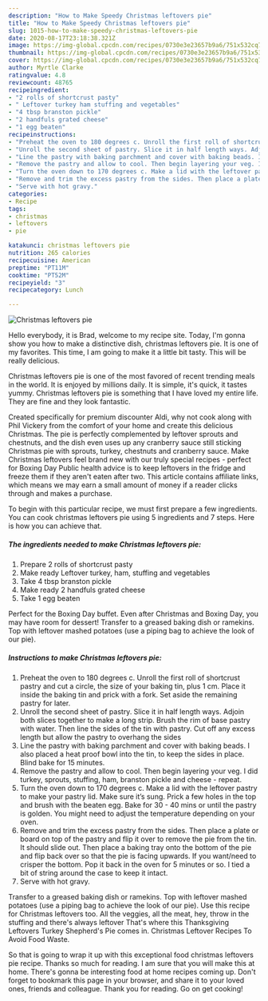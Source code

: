 ```yaml
---
description: "How to Make Speedy Christmas leftovers pie"
title: "How to Make Speedy Christmas leftovers pie"
slug: 1015-how-to-make-speedy-christmas-leftovers-pie
date: 2020-08-17T23:18:38.321Z
image: https://img-global.cpcdn.com/recipes/0730e3e23657b9a6/751x532cq70/christmas-leftovers-pie-recipe-main-photo.jpg
thumbnail: https://img-global.cpcdn.com/recipes/0730e3e23657b9a6/751x532cq70/christmas-leftovers-pie-recipe-main-photo.jpg
cover: https://img-global.cpcdn.com/recipes/0730e3e23657b9a6/751x532cq70/christmas-leftovers-pie-recipe-main-photo.jpg
author: Myrtle Clarke
ratingvalue: 4.8
reviewcount: 48765
recipeingredient:
- "2 rolls of shortcrust pasty"
- " Leftover turkey ham stuffing and vegetables"
- "4 tbsp branston pickle"
- "2 handfuls grated cheese"
- "1 egg beaten"
recipeinstructions:
- "Preheat the oven to 180 degrees c. Unroll the first roll of shortcrust pastry and cut a circle, the size of your baking tin, plus 1 cm. Place it inside the baking tin and prick with a fork. Set aside the remaining pastry for later."
- "Unroll the second sheet of pastry. Slice it in half length ways. Adjoin both slices together to make a long strip. Brush the rim of base pastry with water. Then line the sides of the tin with pastry. Cut off any excess length but allow the pastry to overhang the sides"
- "Line the pastry with baking parchment and cover with baking beads. I also placed a heat proof bowl into the tin, to keep the sides in place. Blind bake for 15 minutes."
- "Remove the pastry and allow to cool. Then begin layering your veg. I did turkey, sprouts, stuffing, ham, branston pickle and cheese - repeat."
- "Turn the oven down to 170 degrees c. Make a lid with the leftover pastry to make your pastry lid. Make sure it’s sung. Prick a few holes in the top and brush with the beaten egg. Bake for 30 - 40 mins or until the pastry is golden. You might need to adjust the temperature depending on your oven."
- "Remove and trim the excess pastry from the sides. Then place a plate or board on top of the pastry and flip it over to remove the pie from the tin. It should slide out. Then place a baking tray onto the bottom of the pie and flip back over so that the pie is facing upwards. If you want/need to crisper the bottom. Pop it back in the oven for 5 minutes or so. I tied a bit of string around the case to keep it intact."
- "Serve with hot gravy."
categories:
- Recipe
tags:
- christmas
- leftovers
- pie

katakunci: christmas leftovers pie 
nutrition: 265 calories
recipecuisine: American
preptime: "PT11M"
cooktime: "PT52M"
recipeyield: "3"
recipecategory: Lunch

---
```



![Christmas leftovers pie](https://img-global.cpcdn.com/recipes/0730e3e23657b9a6/751x532cq70/christmas-leftovers-pie-recipe-main-photo.jpg)

Hello everybody, it is Brad, welcome to my recipe site. Today, I'm gonna show you how to make a distinctive dish, christmas leftovers pie. It is one of my favorites. This time, I am going to make it a little bit tasty. This will be really delicious.

Christmas leftovers pie is one of the most favored of recent trending meals in the world. It is enjoyed by millions daily. It is simple, it's quick, it tastes yummy. Christmas leftovers pie is something that I have loved my entire life. They are fine and they look fantastic.

Created specifically for premium discounter Aldi, why not cook along with Phil Vickery from the comfort of your home and create this delicious Christmas. The pie is perfectly complemented by leftover sprouts and chestnuts, and the dish even uses up any cranberry sauce still sticking Christmas pie with sprouts, turkey, chestnuts and cranberry sauce. Make Christmas leftovers feel brand new with our truly special recipes - perfect for Boxing Day Public health advice is to keep leftovers in the fridge and freeze them if they aren&#39;t eaten after two. This article contains affiliate links, which means we may earn a small amount of money if a reader clicks through and makes a purchase.


To begin with this particular recipe, we must first prepare a few ingredients. You can cook christmas leftovers pie using 5 ingredients and 7 steps. Here is how you can achieve that.

<!--inarticleads1-->

##### The ingredients needed to make Christmas leftovers pie:

1. Prepare 2 rolls of shortcrust pasty
1. Make ready  Leftover turkey, ham, stuffing and vegetables
1. Take 4 tbsp branston pickle
1. Make ready 2 handfuls grated cheese
1. Take 1 egg beaten


Perfect for the Boxing Day buffet. Even after Christmas and Boxing Day, you may have room for dessert! Transfer to a greased baking dish or ramekins. Top with leftover mashed potatoes (use a piping bag to achieve the look of our pie). 

<!--inarticleads2-->

##### Instructions to make Christmas leftovers pie:

1. Preheat the oven to 180 degrees c. Unroll the first roll of shortcrust pastry and cut a circle, the size of your baking tin, plus 1 cm. Place it inside the baking tin and prick with a fork. Set aside the remaining pastry for later.
1. Unroll the second sheet of pastry. Slice it in half length ways. Adjoin both slices together to make a long strip. Brush the rim of base pastry with water. Then line the sides of the tin with pastry. Cut off any excess length but allow the pastry to overhang the sides
1. Line the pastry with baking parchment and cover with baking beads. I also placed a heat proof bowl into the tin, to keep the sides in place. Blind bake for 15 minutes.
1. Remove the pastry and allow to cool. Then begin layering your veg. I did turkey, sprouts, stuffing, ham, branston pickle and cheese - repeat.
1. Turn the oven down to 170 degrees c. Make a lid with the leftover pastry to make your pastry lid. Make sure it’s sung. Prick a few holes in the top and brush with the beaten egg. Bake for 30 - 40 mins or until the pastry is golden. You might need to adjust the temperature depending on your oven.
1. Remove and trim the excess pastry from the sides. Then place a plate or board on top of the pastry and flip it over to remove the pie from the tin. It should slide out. Then place a baking tray onto the bottom of the pie and flip back over so that the pie is facing upwards. If you want/need to crisper the bottom. Pop it back in the oven for 5 minutes or so. I tied a bit of string around the case to keep it intact.
1. Serve with hot gravy.


Transfer to a greased baking dish or ramekins. Top with leftover mashed potatoes (use a piping bag to achieve the look of our pie). Use this recipe for Christmas leftovers too. All the veggies, all the meat, hey, throw in the stuffing and there&#39;s always leftover That&#39;s where this Thanksgiving Leftovers Turkey Shepherd&#39;s Pie comes in. Christmas Leftover Recipes To Avoid Food Waste. 

So that is going to wrap it up with this exceptional food christmas leftovers pie recipe. Thanks so much for reading. I am sure that you will make this at home. There's gonna be interesting food at home recipes coming up. Don't forget to bookmark this page in your browser, and share it to your loved ones, friends and colleague. Thank you for reading. Go on get cooking!
